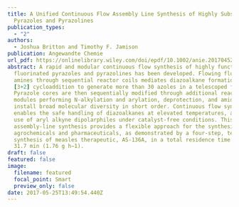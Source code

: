 ```yaml
---
title: A Unified Continuous Flow Assembly Line Synthesis of Highly Substituted
  Pyrazoles and Pyrazolines
publication_types:
  - "2"
authors:
  - Joshua Britton and Timothy F. Jamison
publication: Angewandte Chemie
url_pdf: https://onlinelibrary.wiley.com/doi/epdf/10.1002/anie.201704529
abstract: A rapid and modular continuous flow synthesis of highly functionalized
  fluorinated pyrazoles and pyrazolines has been developed. Flowing fluorinated
  amines through sequential reactor coils mediates diazoalkane formation and
  [3+2] cycloaddition to generate more than 30 azoles in a telescoped fashion.
  Pyrazole cores are then sequentially modified through additional reactor
  modules performing N-alkylation and arylation, deprotection, and amidation to
  install broad molecular diversity in short order. Continuous flow synthesis
  enables the safe handling of diazoalkanes at elevated temperatures, and the
  use of aryl alkyne dipolarphiles under catalyst-free conditions. This
  assembly-line synthesis provides a flexible approach for the synthesis of
  agrochemicals and pharmaceuticals, as demonstrated by a four-step, telescoped
  synthesis of measles therapeutic, AS-136A, in a total residence time of
  31.7 min (1.76 g h−1).
draft: false
featured: false
image:
  filename: featured
  focal_point: Smart
  preview_only: false
date: 2017-05-25T13:49:54.440Z
---
```

